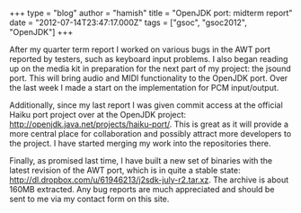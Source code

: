 +++
type = "blog"
author = "hamish"
title = "OpenJDK port: midterm report"
date = "2012-07-14T23:47:17.000Z"
tags = ["gsoc", "gsoc2012", "OpenJDK"]
+++

After my quarter term report I worked on various bugs in the AWT port reported by testers, such as keyboard input problems. I also began reading up on the media kit in preparation for the next part of my project: the jsound port. This will bring audio and MIDI functionality to the OpenJDK port. Over the last week I made a start on the implementation for PCM input/output.
<!--more-->
Additionally, since my last report I was given commit access at the official Haiku port project over at the OpenJDK project: http://openjdk.java.net/projects/haiku-port/. This is great as it will provide a more central place for collaboration and possibly attract more developers to the project. I have started merging my work into the repositories there.

Finally, as promised last time, I have built a new set of binaries with the latest revision of the AWT port, which is in quite a stable state: http://dl.dropbox.com/u/61946213/j2sdk-july-r2.tar.xz. The archive is about 160MB extracted. Any bug reports are much appreciated and should be sent to me via my contact form on this site.